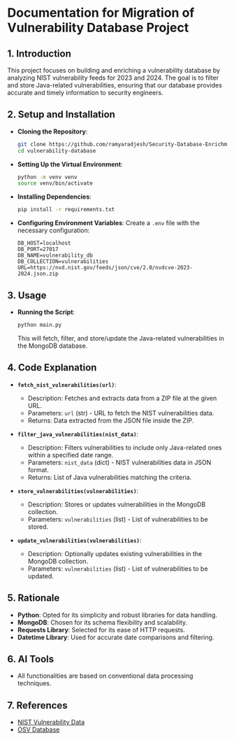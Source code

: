 # Documentation for Migration of Vulnerability Database Project

## 1. Introduction

   This project focuses on building and enriching a vulnerability database by analyzing NIST vulnerability feeds for 2023 and 2024. The goal is to filter and store Java-related vulnerabilities, ensuring that our database provides accurate and timely information to security engineers.

## 2. Setup and Installation

   - **Cloning the Repository**:
     ```bash
     git clone https://github.com/ramyaradjesh/Security-Database-Enrichment-.git
     cd vulnerability-database
     ```

   - **Setting Up the Virtual Environment**:
     ```bash
     python -m venv venv
     source venv/bin/activate  
     ```

   - **Installing Dependencies**:
     ```bash
     pip install -r requirements.txt
     ```

   - **Configuring Environment Variables**:
     Create a `.env` file with the necessary configuration:
     ```env
     DB_HOST=localhost
     DB_PORT=27017
     DB_NAME=vulnerability_db
     DB_COLLECTION=vulnerabilities
     URL=https://nvd.nist.gov/feeds/json/cve/2.0/nvdcve-2023-2024.json.zip
     ```

## 3. Usage

   - **Running the Script**:
     ```bash
     python main.py
     ```
     This will fetch, filter, and store/update the Java-related vulnerabilities in the MongoDB database.

## 4. Code Explanation

   - **`fetch_nist_vulnerabilities(url)`**:
     - Description: Fetches and extracts data from a ZIP file at the given URL.
     - Parameters: `url` (str) - URL to fetch the NIST vulnerabilities data.
     - Returns: Data extracted from the JSON file inside the ZIP.

   - **`filter_java_vulnerabilities(nist_data)`**:
     - Description: Filters vulnerabilities to include only Java-related ones within a specified    date range.
     - Parameters: `nist_data` (dict) - NIST vulnerabilities data in JSON format.
     - Returns: List of Java vulnerabilities matching the criteria.

   - **`store_vulnerabilities(vulnerabilities)`**:
     - Description: Stores or updates vulnerabilities in the MongoDB collection.
     - Parameters: `vulnerabilities` (list) - List of vulnerabilities to be stored.

   - **`update_vulnerabilities(vulnerabilities)`**:
     - Description: Optionally updates existing vulnerabilities in the MongoDB collection.
     - Parameters: `vulnerabilities` (list) - List of vulnerabilities to be updated.

## 5. Rationale

   - **Python**: Opted for its simplicity and robust libraries for data handling.
   - **MongoDB**: Chosen for its schema flexibility and scalability.
   - **Requests Library**: Selected for its ease of HTTP requests.
   - **Datetime Library**: Used for accurate date comparisons and filtering.

## 6. AI Tools

   - All functionalities are based on conventional data processing techniques. 

## 7. References

   - [NIST Vulnerability Data](https://nvd.nist.gov/)
   - [OSV Database](https://osv.dev/)
